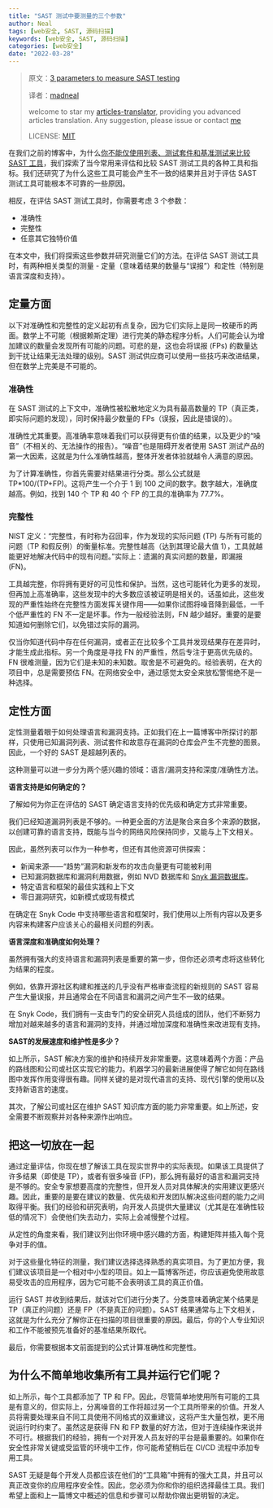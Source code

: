 ```yaml
---
title: "SAST 测试中要测量的三个参数"
author: Neal
tags: [web安全, SAST, 源码扫描]
keywords: [web安全, SAST, 源码扫描]
categories: [web安全]
date: "2022-03-28" 
---
```


>原文：[3 parameters to measure SAST testing](https://snyk.io/blog/parameters-to-measure-sast-testing/)
>
>译者：[madneal](https://github.com/madneal)
>
>welcome to star my [articles-translator](https://github.com/madneal/articles-translator/), providing you advanced articles translation. Any suggestion, please issue or contact [me](mailto:bing.ecnu@gmail.com)
>
>LICENSE: [MIT](https://opensource.org/licenses/MIT)

在我们之前的博客中，为什么[你不能仅使用列表、测试套件和基准测试来比较 SAST 工具](https://snyk.io/blog/cant-compare-sast-tools-lists-test-suites-benchmarks/)，我们探索了当今常用来评估和比较 SAST 测试工具的各种工具和指标。我们还研究了为什么这些工具可能会产生不一致的结果并且对于评估 SAST 测试工具可能根本不可靠的一些原因。

相反，在评估 SAST 测试工具时，你需要考虑 3 个参数：

* 准确性
* 完整性
* 任意其它独特价值

在本文中，我们将探索这些参数并研究测量它们的方法。在评估 SAST 测试工具时，有两种相关类型的测量 - 定量（意味着结果的数量与“误报”）和定性（特别是语言深度和支持）。

## 定量方面

以下对准确性和完整性的定义起初有点复杂，因为它们实际上是同一枚硬币的两面。数学上不可能（根据赖斯定理）进行完美的静态程序分析。人们可能会认为增加建议的数量会发现所有可能的问题。可悲的是，这也会将误报 (FPs) 的数量达到干扰让结果无法处理的级别。SAST 测试供应商可以使用一些技巧来改进结果，但在数学上完美是不可能的。

### 准确性

在 SAST 测试的上下文中，准确性被松散地定义为具有最高数量的 TP（真正类，即实际问题的发现），同时保持最少数量的 FPs（误报，因此是错误的）。

准确性尤其重要。高准确率意味着我们可以获得更有价值的结果，以及更少的“噪音”（不相关的、无法操作的报告）。“噪音”也是阻碍开发者使用 SAST 测试产品的第一大因素，这就是为什么准确性越高，整体开发者体验就越令人满意的原因。

为了计算准确性，你首先需要对结果进行分类。那么公式就是 TP*100/(TP+FP)。这将产生一个介于 1 到 100 之间的数字。数字越大，准确度越高。例如，找到 140 个 TP 和 40 个 FP 的工具的准确率为 77.7%。

### 完整性

NIST 定义：“完整性，有时称为召回率，作为发现的实际问题 (TP) 与所有可能的问题（TP 和假反例）的衡量标准。完整性越高（达到其理论最大值 1），工具就越能更好地解决代码中的现有问题。”实际上：遗漏的真实问题的数量，即漏报 (FN)。

工具越完整，你将拥有更好的可见性和保护。当然，这也可能转化为更多的发现，但再加上高准确率，这些发现中的大多数应该被证明是相关的。话虽如此，这些发现的严重性始终在完整性方面发挥关键作用——如果你试图将噪音降到最低，一千个低严重性的 FN 不一定是坏事。作为一般经验法则，FN 越少越好。重要的是要知道如何删除它们，以免错过实际的漏洞。

仅当你知道代码中存在任何漏洞，或者正在比较多个工具并发现结果存在差异时，才能生成此指标。另一个角度是寻找 FN 的严重性，然后专注于更高优先级的。FN 很难测量，因为它们是未知的未知数。取舍是不可避免的。经验表明，在大的项目中，总是需要预估 FN。在网络安全中，通过感觉太安全来放松警惕绝不是一种选择。

## 定性方面

定性测量着眼于如何处理语言和漏洞支持。正如我们在上一篇博客中所探讨的那样，只使用已知漏洞列表、测试套件和故意存在漏洞的仓库会产生不完整的图景。因此，一个好的 SAST 是超越列表的。

这种测量可以进一步分为两个感兴趣的领域：语言/漏洞支持和深度/准确性方法。

**语言支持是如何确定的？**

了解如何为你正在评估的 SAST 确定语言支持的优先级和确定方式非常重要。

我们已经知道漏洞列表是不够的。一种更全面的方法是聚合来自多个来源的数据，以创建可靠的语言支持，既能与当今的网络风险保持同步，又能与上下文相关。

因此，虽然列表可以作为一种参考，但还有其他资源可供探索：

* 新闻来源——“趋势”漏洞和新发布的攻击向量更有可能被利用
* 已知漏洞数据库和漏洞利用数据，例如 NVD 数据库和 [Snyk 漏洞数据库](https://security.snyk.io/)。
* 特定语言和框架的最佳实践和上下文
* 零日漏洞研究，如新模式或现有模式

在确定在 Snyk Code 中支持哪些语言和框架时，我们使用以上所有内容以及更多内容来构建客户应该关心的最相关问题的列表。

**语言深度和准确度如何处理？**

虽然拥有强大的支持语言和漏洞列表是重要的第一步，但你还必须考虑将这些转化为结果的程度。

例如，依靠开源社区构建和推送的几乎没有严格审查流程的新规则的 SAST 容易产生大量误报，并且通常会在不同语言和漏洞之间产生不一致的结果。

在 Snyk Code，我们拥有一支由专门的安全研究人员组成的团队，他们不断努力增加对越来越多的语言和漏洞的支持，并通过增加深度和准确性来改进现有支持。

**SAST的发展速度和维护性是多少？**

如上所示，SAST 解决方案的维护和持续开发非常重要。这意味着两个方面：产品的路线图和公司或社区实现它的能力。机器学习的最新进展使得了解它如何在路线图中发挥作用变得很有趣。同样关键的是对现代语言的支持、现代引擎的使用以及支持新语言的速度。

其次，了解公司或社区在维护 SAST 知识库方面的能力非常重要。如上所述，安全需要不断观察并对各种来源作出响应。

## 把这一切放在一起

通过定量评估，你现在想了解该工具在现实世界中的实际表现。如果该工具提供了许多结果（即使是 TP），或者有很多噪音 (FP)，那么拥有最好的语言和漏洞支持是不够的。安全专家想要高度的完整性，但开发人员对具体解决的实用建议更感兴趣。因此，重要的是要在建议的数量、优先级和开发团队解决这些问题的能力之间取得平衡。我们的经验和研究表明，向开发人员提供大量建议（尤其是在准确性较低的情况下）会使他们失去动力，实际上会减慢整个过程。

从定性的角度来看，我们建议列出你环境中感兴趣的方面，构建矩阵并插入每个竞争对手的值。

对于这些量化特征的测量，我们建议选择选择熟悉的真实项目。为了更加方便，我们建议该项目是一个相对中小型的项目。如上一篇博客所述，你应该避免使用故意易受攻击的应用程序，因为它可能不会表明该工具的真正价值。

运行 SAST 并收到结果后，就该对它们进行分类了。分类意味着确定某个结果是 TP（真正的问题）还是 FP（不是真正的问题）。SAST 结果通常与上下文相关，这就是为什么充分了解你正在扫描的项目很重要的原因。最后，你的个人专业知识和工作不能被预先准备好的基准结果所取代。

最后，你需要根据本文前面提到的公式计算准确性和完整性。

## 为什么不简单地收集所有工具并运行它们呢？

如上所示，每个工具都添加了 TP 和 FP。因此，尽管简单地使用所有可能的工具是有意义的，但实际上，分离噪音的工作将超过另一个工具所带来的价值。开发人员将需要处理来自不同工具使用不同格式的双重建议，这将产生大量包袱，更不用说运行时约束了。虽然这是获得 FN 和 FP 数量的好方法，但对于连续操作来说并不可行。根据我们的经验，拥有一个对开发人员友好的平台是最重要的。如果你在安全性非常关键或受监管的环境中工作，你可能希望稍后在 CI/CD 流程中添加专用工具。

SAST 无疑是每个开发人员都应该在他们的“工具箱”中拥有的强大工具，并且可以真正改变你的应用程序安全性。因此，您必须为你和你的组织选择最佳工具。我们希望上面和上一篇博文中概述的信息和步骤可以帮助你做出更明智的决定。